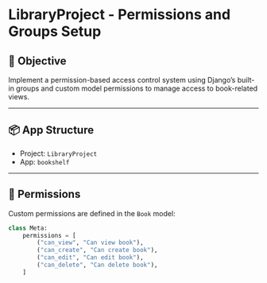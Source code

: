 # LibraryProject - Permissions and Groups Setup

## 🎯 Objective
Implement a permission-based access control system using Django’s built-in groups and custom model permissions to manage access to book-related views.

---

## 📦 App Structure
- Project: `LibraryProject`
- App: `bookshelf`

---

## 🔐 Permissions

Custom permissions are defined in the `Book` model:

```python
class Meta:
    permissions = [
        ("can_view", "Can view book"),
        ("can_create", "Can create book"),
        ("can_edit", "Can edit book"),
        ("can_delete", "Can delete book"),
    ]
